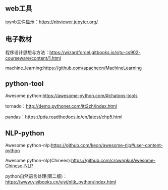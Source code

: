 ## web工具

ipynb文件显示：https://nbviewer.jupyter.org/

## 电子教材

程序设计思想与方法：https://wizardforcel.gitbooks.io/sjtu-cs902-courseware/content/1.html

machine_learning:https://github.com/apachecn/MachineLearning

## python-tool

Awesome python:https://awesome-python.com/#chatops-tools

tornado：http://demo.pythoner.com/itt2zh/index.html

pandas：https://pda.readthedocs.io/en/latest/chp5.html

## NLP-python

Awesome python-nlp:https://github.com/keon/awesome-nlp#user-content-python

Awesome python-nlp(Chinees):https://github.com/crownpku/Awesome-Chinese-NLP

python自然语言处理(第二版)：https://www.yiyibooks.cn/yiyi/nltk_python/index.html
